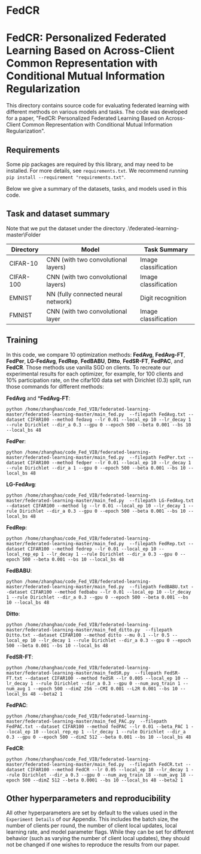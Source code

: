 # FedCR
# FedCR: Personalized Federated Learning Based on Across-Client Common Representation with Conditional Mutual Information Regularization

This directory contains source code for evaluating federated learning with different methods on various models and tasks. The code was developed for a paper, "FedCR: Personalized Federated Learning Based on Across-Client Common Representation with Conditional Mutual Information Regularization".

## Requirements
 
Some pip packages are required by this library, and may need to be installed. For more details, see `requirements.txt`. We recommend running `pip install --requirement "requirements.txt"`.

Below we give a summary of the datasets, tasks, and models used in this code.


## Task and dataset summary

Note that we put the dataset under the directory .\federated-learning-master\Folder

<!-- mdformat off(This table is sensitive to automatic formatting changes) -->

| Directory        | Model                               | Task Summary              |
|------------------|-------------------------------------|---------------------------|
| CIFAR-10         | CNN (with two convolutional layers) | Image classification      |
| CIFAR-100        | CNN (with two convolutional layers) | Image classification      |
| EMNIST           | NN (fully connected neural network) | Digit recognition         |
| FMNIST           | CNN (with two convolutional layer   | Image classification      |

<!-- mdformat on -->


## Training
In this code, we compare 10 optimization methods: **FedAvg**, **FedAvg-FT**, **FedPer**, **LG-FedAvg**, **FedRep**, **FedBABU**, **Ditto**, **FedSR-FT**, **FedPAC**, and **FedCR**. Those methods use vanilla SGD on clients. To recreate our experimental results for each optimizer, for example, for 100 clients and 10% participation rate, on the cifar100 data set with Dirichlet (0.3) split, run those commands for different methods:

**FedAvg** and ***FedAvg-FT**:
```
python /home/zhanghao/code_Fed_VIB/federated-learning-master/federated-learning-master/main_fed.py  --filepath FedAvg.txt --dataset CIFAR100 --method fedavg --lr 0.01 --local_ep 10 --lr_decay 1 --rule Dirichlet --dir_a 0.3 --gpu 0 --epoch 500 --beta 0.001 --bs 10 --local_bs 48
```

**FedPer**:
```
python /home/zhanghao/code_Fed_VIB/federated-learning-master/federated-learning-master/main_fed.py  --filepath FedPer.txt --dataset CIFAR100 --method fedper --lr 0.01 --local_ep 10 --lr_decay 1 --rule Dirichlet --dir_a 1 --gpu 0 --epoch 500 --beta 0.001 --bs 10 --local_bs 48
```

**LG-FedAvg**:
```
python /home/zhanghao/code_Fed_VIB/federated-learning-master/federated-learning-master/main_fed.py  --filepath LG-FedAvg.txt --dataset CIFAR100 --method lg --lr 0.01 --local_ep 10 --lr_decay 1 --rule Dirichlet --dir_a 0.3 --gpu 0 --epoch 500 --beta 0.001 --bs 10 --local_bs 48
```

**FedRep**:
```
python /home/zhanghao/code_Fed_VIB/federated-learning-master/federated-learning-master/main_fed.py  --filepath FedRep.txt --dataset CIFAR100 --method fedrep --lr 0.01 --local_ep 10 --local_rep_ep 1 --lr_decay 1 --rule Dirichlet --dir_a 0.3 --gpu 0 --epoch 500 --beta 0.001 --bs 10 --local_bs 48
```

**FedBABU**:
```
python /home/zhanghao/code_Fed_VIB/federated-learning-master/federated-learning-master/main_fed.py  --filepath FedBABU.txt --dataset CIFAR100 --method fedbabu --lr 0.01 --local_ep 10 --lr_decay 1 --rule Dirichlet --dir_a 0.3 --gpu 0 --epoch 500 --beta 0.001 --bs 10 --local_bs 48
```

**Ditto**:
```
python /home/zhanghao/code_Fed_VIB/federated-learning-master/federated-learning-master/main_fed_ditto.py  --filepath Ditto.txt --dataset CIFAR100 --method ditto --mu 0.1 --lr 0.5 --local_ep 10 --lr_decay 1 --rule Dirichlet --dir_a 0.3 --gpu 0 --epoch 500 --beta 0.001 --bs 10 --local_bs 48
```

**FedSR-FT**:
```
python /home/zhanghao/code_Fed_VIB/federated-learning-master/federated-learning-master/main_fedSR.py  --filepath FedSR-FT.txt --dataset CIFAR100 --method fedSR --lr 0.005 --local_ep 10 --lr_decay 1 --rule Dirichlet --dir_a 0.3 --gpu 0 --num_avg_train 1 --num_avg 1 --epoch 500 --dimZ 256 --CMI 0.001 --L2R 0.001 --bs 10 --local_bs 48 --beta2 1
```

**FedPAC**:
```
python /home/zhanghao/code_Fed_VIB/federated-learning-master/federated-learning-master/main_fed_PAC.py  --filepath FedPAC.txt --dataset CIFAR100 --method fedPAC --lr 0.01 --beta_PAC 1 --local_ep 10 --local_rep_ep 1 --lr_decay 1 --rule Dirichlet --dir_a 0.3 --gpu 0 --epoch 500 --dimZ 512 --beta 0.001 --bs 10 --local_bs 48
```

**FedCR**:
```
python /home/zhanghao/code_Fed_VIB/federated-learning-master/federated-learning-master/main_fed.py  --filepath FedCR.txt --dataset CIFAR100 --method FedCR --lr 0.05 --local_ep 10 --lr_decay 1 --rule Dirichlet --dir_a 0.3 --gpu 0 --num_avg_train 18 --num_avg 18 --epoch 500 --dimZ 512 --beta 0.0001 --bs 10 --local_bs 48 --beta2 1
```



## Other hyperparameters and reproducibility

All other hyperparameters are set by default to the values used in the `Experiment Details` of our Appendix. This includes the batch size, the number of clients per round, the number of client local updates, local learning rate, and model parameter flags. While they can be set for different behavior (such as varying the number of client local updates), they should not be changed if one wishes to reproduce the results from our paper. 

